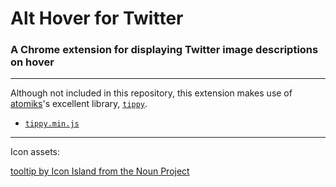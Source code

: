 # Alt Hover for Twitter

### A Chrome extension for displaying Twitter image descriptions on hover

***

Although not included in this repository, this extension makes use of [atomiks]()'s excellent library, [`tippy`](https://atomiks.github.io/tippyjs/).

* [`tippy.min.js`](https://unpkg.com/tippy.js@2.5.2/dist/tippy.all.min.js)

***

Icon assets:

[tooltip by Icon Island from the Noun Project](https://thenounproject.com/term/tooltip/383470/)
